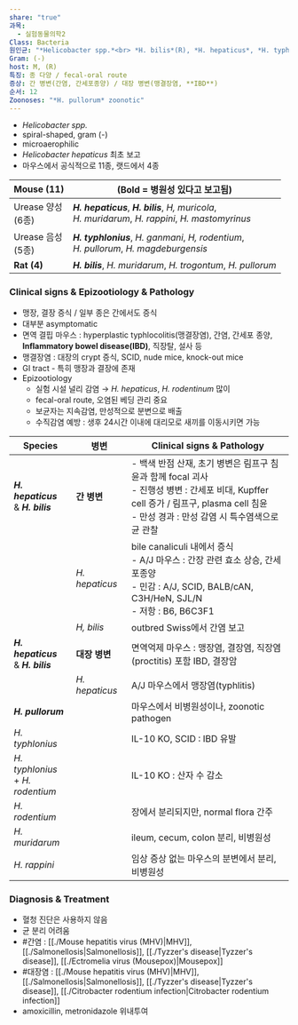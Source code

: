 ```yaml
---
share: "true"
과목:
  - 실험동물의학2
Class: Bacteria
원인균: "*Helicobacter spp.*<br> *H. bilis*(R), *H. hepaticus*, *H. typhlonius*"
Gram: (-)
host: M, (R)
특징: 종 다양 / fecal-oral route
증상: 간 병변(간염, 간세포종양) / 대장 병변(맹결장염, **IBD**)
순서: 12
Zoonoses: "*H. pullorum* zoonotic"
---
```

- *Helicobacter spp.*
- spiral-shaped, gram (-)
- microaerophilic
- *Helicobacter hepaticus* 최초 보고
- 마우스에서 공식적으로 11종, 랫드에서 4종

| Mouse (11)        | (Bold = 병원성 있다고 보고됨)                                                                                  |
| ----------------- | ----------------------------------------------------------------------------------------------------- |
| Urease 양성<br>(6종) | ***H. hepaticus***, ***H. bilis***, *H, muricola*,<br>*H. muridarum*, *H. rappini*, *H. mastomyrinus* |
| Urease 음성<br>(5종) | ***H. typhlonius***, *H. ganmani*, *H, rodentium*, <br>*H. pullorum*, *H. magdeburgensis*             |
| **Rat (4)**       | ***H. bilis***, *H. muridarum*, *H. trogontum*, *H. pullorum*                                         |
### Clinical signs & Epizootiology & Pathology
- 맹장, 결장 증식 / 일부 종은 간에서도 증식
- 대부분 asymptomatic
- 면역 결핍 마우스 : hyperplastic typhlocolitis(맹결장염), 간염, 간세포 종양, **Inflammatory bowel disease(IBD)**, 직장탈, 설사 등
- 맹결장염 : 대장의 crypt 증식, SCID, nude mice, knock-out mice
- GI tract - 특히 맹장과 결장에 존재
- Epizootiology
	- 실험 시설 널리 감염 → *H. hepaticus*, *H. rodentinum* 많이
	- fecal-oral route, 오염된 베딩 관리 중요
	- 보균자는 지속감염, 만성적으로 분변으로 배출
	- 수직감염 예방 : 생후 24시간 이내에 대리모로 새끼를 이동시키면 가능 

| Species                                | 병변             | Clinical signs & Pathology                                                                                                          |
| -------------------------------------- | -------------- | ----------------------------------------------------------------------------------------------------------------------------------- |
| ***H. hepaticus***<br>& ***H. bilis*** | **간 병변**       | - 백색 반점 산재, 초기 병변은 림프구 침윤과 함께 focal 괴사<br>- 진행성 병변 : 간세포 비대, Kupffer cell 증가 / 림프구, plasma cell 침윤<br>- 만성 경과 : 만성 감염 시 특수염색으로 균 관찰 |
|                                        | *H. hepaticus* | bile canaliculi 내에서 증식<br>- A/J 마우스 : 간장 관련 효소 상승, 간세포종양<br>- 민감 : A/J, SCID, BALB/cAN, C3H/HeN, SJL/N<br>- 저항 : B6, B6C3F1         |
|                                        | *H, bilis*     | outbred Swiss에서 간염 보고                                                                                                               |
| ***H. hepaticus***<br>& ***H. bilis*** | **대장 병변**      | 면역억제 마우스 :  맹장염, 결장염, 직장염(proctitis) 포함 IBD, 결장암                                                                                    |
|                                        | *H. hepaticus* | A/J 마우스에서 맹장염(typhlitis)                                                                                                            |
| ***H. pullorum***                      |                | 마우스에서 비병원성이나, zoonotic pathogen                                                                                                     |
| *H. typhlonius*                        |                | IL-10 KO, SCID : IBD 유발                                                                                                             |
| *H. typhlonius*<br>+ *H. rodentium*    |                | IL-10 KO : 산자 수 감소                                                                                                                  |
| *H. rodentium*                         |                | 장에서 분리되지만, normal flora 간주                                                                                                          |
| *H. muridarum*                         |                | ileum, cecum, colon 분리, 비병원성                                                                                                        |
| *H. rappini*                           |                | 임상 증상 없는 마우스의 분변에서 분리, 비병원성                                                                                                         |

### Diagnosis & Treatment
- 혈청 진단은 사용하지 않음
- 균 분리 어려움
- #간염 : [[./Mouse hepatitis virus (MHV)|MHV]], [[./Salmonellosis|Salmonellosis]], [[./Tyzzer's disease|Tyzzer's disease]], [[./Ectromelia virus (Mousepox)|Mousepox]]
- #대장염 : [[./Mouse hepatitis virus (MHV)|MHV]], [[./Salmonellosis|Salmonellosis]], [[./Tyzzer's disease|Tyzzer's disease]], [[./Citrobacter rodentium infection|Citrobacter rodentium infection]]
- amoxicillin, metronidazole 위내투여
